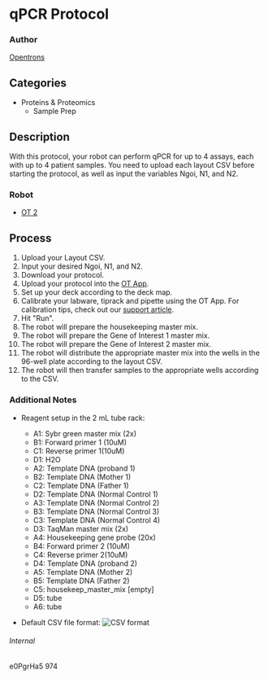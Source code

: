 # qPCR Protocol

### Author
[Opentrons](http://www.opentrons.com/)

## Categories
* Proteins & Proteomics
    * Sample Prep

## Description
With this protocol, your robot can perform qPCR for up to 4 assays, each with up to 4 patient samples. You need to upload each layout CSV before starting the protocol, as well as input the variables Ngoi, N1, and N2.

### Robot
* [OT 2](https://opentrons.com/ot-2)

## Process
1. Upload your Layout CSV.
2. Input your desired Ngoi, N1, and N2.
3. Download your protocol.
4. Upload your protocol into the [OT App](https://opentrons.com/ot-app).
5. Set up your deck according to the deck map.
6. Calibrate your labware, tiprack and pipette using the OT App. For calibration tips, check out our [support article](https://support.opentrons.com/ot-2/getting-started-software-setup/deck-calibration).
7. Hit "Run".
8. The robot will prepare the housekeeping master mix.
9. The robot will prepare the Gene of Interest 1 master mix.
10. The robot will prepare the Gene of Interest 2 master mix.
11. The robot will distribute the appropriate master mix into the wells in the 96-well plate according to the layout CSV.
12. The robot will then transfer samples to the appropriate wells according to the CSV.

### Additional Notes
* Reagent setup in the 2 mL tube rack:
    * A1:	Sybr green master mix (2x)
    * B1:	Forward primer 1 (10uM)
    * C1:	Reverse primer 1(10uM)
    * D1:	H2O
    * A2:	Template DNA (proband 1)
    * B2:	Template DNA (Mother 1)
    * C2:	Template DNA (Father 1)
    * D2:	Template DNA (Normal Control 1)
    * A3:	Template DNA (Normal Control 2)
    * B3:	Template DNA (Normal Control 3)
    * C3:	Template DNA (Normal Control 4)
    * D3:	TaqMan master mix (2x)
    * A4:	Housekeeping gene probe (20x)
    * B4:	Forward primer 2 (10uM)
    * C4:	Reverse primer 2(10uM)
    * D4:	Template DNA (proband 2)
    * A5:	Template DNA (Mother 2)
    * B5:   Template DNA (Father 2)
    * C5:   housekeep_master_mix [empty]
    * D5:   tube
    * A6:   tube

    
* Default CSV file format:
    ![CSV format](https://s3.amazonaws.com/opentrons-protocol-library-website/custom-README-images/greenwoood_genetic_center_qpcr.png)


###### Internal
e0PgrHa5
974
